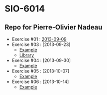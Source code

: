 SIO-6014
====================

Repo for Pierre-Olivier Nadeau
---------------------

-	Exercise #01 : [2013-09-09](https://github.com/EachOnSet/SIO6014_Exercices/tree/master/ex_01)
-	Exercise #03 : [2013-09-23]
	*	[Example](https://github.com/EachOnSet/SIO6014_Exercices/tree/master/ex_03)
	*	[Library](https://github.com/EachOnSet/output_library)
-	Exercise #04 : [2013-09-30]
	*	[Example](https://github.com/EachOnSet/todo_mvc)
-	Exercise #05 : [2013-10-07]
	*	[Example](https://github.com/EachOnSet/sierpinski_triangle)
-	Exercise #06 : [2013-10-14]
	*	[Example](https://github.com/EachOnSet/simple_crm)
